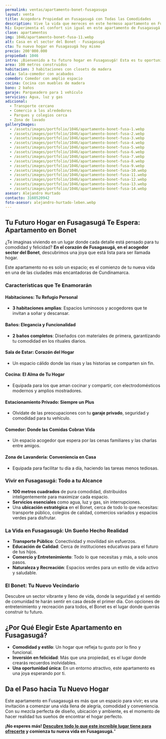 ```yaml
---
permalink: ventas/apartamento-bonet-fusagasuga
layout: venta
title: Acogedora Propiedad en Fusagasugá con Todas las Comodidades
description: Vive la vida que mereces en este hermoso apartamento en Fusagasugá. ¡Haz clic y agenda una visita ahora mismo!
h1: Experimenta el confort sin igual en este apartamento de Fusagasugá
clase: apartamentos
img: 1046/apartamento-bonet-fusa-11.webp
alt: Casa en el sector del Bonet - Fusagasugá
cta: Tu nuevo hogar en Fusagasugá hoy mismo
precio: 200'000.000
propiedad: 1046
intro: ¡Bienvenido a tu futuro hogar en Fusagasugá! Esta es tu oportunidad en el deseado sector del Bonet
area: 100 metros construidos
habitacion: 3 habitaciones con closets de madera 
sala: Sala-comedor con acabados
comedor: Comedor con amplio espacio
cocina: Cocina con muebles de madera 
bano: 2 baños 
garaje: Parqueadero para 1 vehículo
servicios: Agua, luz y gas 
adicional:
  - Transporte cercano
  - Comercio a los alrededores
  - Parques y colegios cerca
  - Zona de lavado
galleryImages:
  - /assets/images/portfolio/1046/apartamento-bonet-fusa-1.webp
  - /assets/images/portfolio/1046/apartamento-bonet-fusa-2.webp
  - /assets/images/portfolio/1046/apartamento-bonet-fusa-3.webp
  - /assets/images/portfolio/1046/apartamento-bonet-fusa-4.webp
  - /assets/images/portfolio/1046/apartamento-bonet-fusa-5.webp
  - /assets/images/portfolio/1046/apartamento-bonet-fusa-6.webp
  - /assets/images/portfolio/1046/apartamento-bonet-fusa-7.webp
  - /assets/images/portfolio/1046/apartamento-bonet-fusa-8.webp
  - /assets/images/portfolio/1046/apartamento-bonet-fusa-9.webp
  - /assets/images/portfolio/1046/apartamento-bonet-fusa-10.webp
  - /assets/images/portfolio/1046/apartamento-bonet-fusa-11.webp
  - /assets/images/portfolio/1046/apartamento-bonet-fusa-12.webp
  - /assets/images/portfolio/1046/apartamento-bonet-fusa-13.webp
  - /assets/images/portfolio/1046/apartamento-bonet-fusa-14.webp
asesor: Alejandro Hurtado
contacto: 3160520942
foto-asesor: alejandro-hurtado-leben.webp
---
```

## Tu Futuro Hogar en Fusagasugá Te Espera: Apartamento en Bonet

¿Te imaginas viviendo en un lugar donde cada detalle está pensado para tu comodidad y felicidad? **En el corazón de Fusagasugá, en el acogedor sector del Bonet**, descubrimos una joya que está lista para ser llamada hogar.

Este apartamento no es solo un espacio; es el comienzo de tu nueva vida en una de las ciudades más encantadoras de Cundinamarca.

### Características que Te Enamorarán

#### Habitaciones: Tu Refugio Personal

- **3 habitaciones amplias**: Espacios luminosos y acogedores que te invitan a soñar y descansar.

#### Baños: Elegancia y Funcionalidad

- **2 baños completos**: Diseñados con materiales de primera, garantizando tu comodidad en los rituales diarios.

#### Sala de Estar: Corazón del Hogar

- Un espacio cálido donde las risas y las historias se comparten sin fin.

#### Cocina: El Alma de Tu Hogar

- Equipada para los que aman cocinar y compartir, con electrodomésticos modernos y amplios mostradores.

#### Estacionamiento Privado: Siempre un Plus

- Olvídate de las preocupaciones con tu **garaje privado**, seguridad y comodidad para tu vehículo.

#### Comedor: Donde las Comidas Cobran Vida

- Un espacio acogedor que espera por las cenas familiares y las charlas entre amigos.

#### Zona de Lavandería: Conveniencia en Casa

- Equipada para facilitar tu día a día, haciendo las tareas menos tediosas.

### Vivir en Fusagasugá: Todo a tu Alcance

- **100 metros cuadrados** de pura comodidad, distribuidos inteligentemente para maximizar cada espacio.
- **Servicios esenciales** como agua, luz y gas, sin interrupciones.
- Una **ubicación estratégica** en el Bonet, cerca de todo lo que necesitas: transporte público, colegios de calidad, comercios variados y espacios verdes para disfrutar.

### La Vida en Fusagasugá: Un Sueño Hecho Realidad

- **Transporte Público**: Conectividad y movilidad sin esfuerzos.
- **Educación de Calidad**: Cerca de instituciones educativas para el futuro de tus hijos.
- **Comercio y Entretenimiento**: Todo lo que necesitas y más, a solo unos pasos.
- **Naturaleza y Recreación**: Espacios verdes para un estilo de vida activo y saludable.

### El Bonet: Tu Nuevo Vecindario

Descubre un sector vibrante y lleno de vida, donde la seguridad y el sentido de comunidad te harán sentir en casa desde el primer día. Con opciones de entretenimiento y recreación para todos, el Bonet es el lugar donde querrás construir tu futuro.

## ¿Por Qué Elegir Este Apartamento en Fusagasugá?

- **Comodidad y estilo**: Un hogar que refleja tu gusto por lo fino y funcional.
- **Inversión en felicidad**: Más que una propiedad, es el lugar donde crearás recuerdos inolvidables.
- **Una oportunidad única**: En un entorno atractivo, este apartamento es una joya esperando por ti.

## Da el Paso hacia Tu Nuevo Hogar

Este apartamento en Fusagasugá es más que un espacio para vivir; es una invitación a comenzar una vida llena de alegría, comodidad y conveniencia. Con su mezcla perfecta de diseño, ubicación y ambiente, es el momento de hacer realidad tus sueños de encontrar el hogar perfecto.

**¡No esperes más! [Descubre todo lo que este increíble lugar tiene para ofrecerte](#asesor) y comienza tu nueva vida en Fusagasugá.**"
